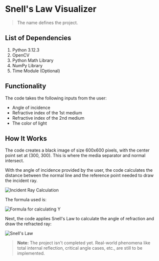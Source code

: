 # Snell's Law Visualizer

> The name defines the project.

## List of Dependencies
1. Python 3.12.3
2. OpenCV
3. Python Math Library
4. NumPy Library
5. Time Module (Optional)

## Functionality
The code takes the following inputs from the user:
- Angle of incidence
- Refractive index of the 1st medium
- Refractive index of the 2nd medium
- The color of light

## How It Works
The code creates a black image of size 600x600 pixels, with the center point set at (300, 300). This is where the media separator and normal intersect.

With the angle of incidence provided by the user, the code calculates the distance between the normal line and the reference point needed to draw the incident ray.

![Incident Ray Calculation](https://github.com/zenwing-g/pixel_play/blob/main/snell/.assets/img1x01.png)

The formula used is:

![Formula for calculating Y]()

Next, the code applies Snell's Law to calculate the angle of refraction and draw the refracted ray:

![Snell's Law]()

> **Note:** The project isn't completed yet. Real-world phenomena like total internal reflection, critical angle cases, etc., are still to be implemented.

